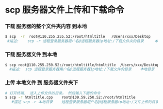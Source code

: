 # scp 服务器文件上传和下载命令

### 下载 服务器的整个文件夹内容  到本地

```bash
$ scp  -r  root@110.255.255.52:/root/htmltitle   /Users/xxx/Desktop
 #描述:    scp -r 远程登录服务器用户名@远程服务器ip地址:/下载文件夹的目录     本地目录
```

### 下载 服务器文件 到本地

```bash
$ scp root@110.255.250.52:/root/htmltitle/htmltitle  /Users/xxx/Desktop
  #描述:  scp 远程登录服务器用户名@远程服务器ip地址:/下载文件的目录    本地目录
```

### 上传 本地文件  到 服务器文件夹下

```bash
# 打开终端， 进入上传文件的目录。 然后输入下面的命令
$ scp -r htmltitle.cpp    root@139.59.250.52:/root/htmltitle
   #描述 scp -r 本地目录    远程登录服务器用户名@远程服务器ip地址:/文件上传的目录地址
```

